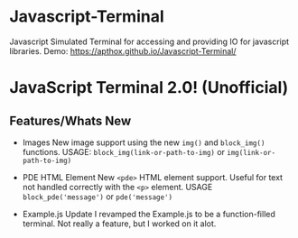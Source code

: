 # Javascript-Terminal
Javascript Simulated Terminal for accessing and providing IO for javascript libraries.
Demo: https://apthox.github.io/Javascript-Terminal/

# JavaScript Terminal 2.0! (Unofficial)
## Features/Whats New

- Images
New image support using the new ```img()``` and ```block_img()``` functions. 
USAGE: ```block_img(link-or-path-to-img)``` or ```img(link-or-path-to-img)```

- PDE HTML Element
New ```<pde>``` HTML element support. Useful for text not handled correctly with the ```<p>``` element.
USAGE ```block_pde('message')``` or ```pde('message')```

- Example.js Update
I revamped the Example.js to be a function-filled terminal. Not really a feature, but I worked on it alot.
